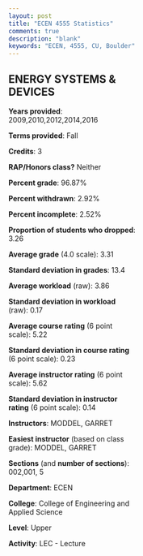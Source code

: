 ```yaml
---
layout: post
title: "ECEN 4555 Statistics"
comments: true
description: "blank"
keywords: "ECEN, 4555, CU, Boulder"
--- 
```

<head>
<script src="https://ajax.googleapis.com/ajax/libs/jquery/2.1.3/jquery.min.js"></script>
<script src="https://dl.dropboxusercontent.com/s/pc42nxpaw1ea4o9/highcharts.js?dl=0"></script>
<!-- <script src="../assets/js/highcharts.js"></script> -->
<style type="text/css">@font-face {
	font-family: "Bebas Neue";
	src: url(https://www.filehosting.org/file/details/544349/BebasNeue%20Regular.otf) format("opentype");
	}
	h1.Bebas { 
		font-family: "Bebas Neue", Verdana, Tahoma;
	}
</style>
</head>
<body>
	<div id="container" style="float: right; width: 45%; height: 88%; margin-left: 2.5%; margin-right: 2.5%;"></div>
	<script language="JavaScript">
		$(document).ready(function() {
		var chart = {type: 'column'};
		var title = {text: 'Grade Distribution'};
		var xAxis = {categories: ['A','B','C','D','F'],crosshair: true};
		var yAxis = {min: 0,title: {text: 'Percentage'}};
		var tooltip = {headerFormat: '<center><b><span style="font-size:20px">{point.key}</span></b></center>',
		               pointFormat: '<td style="padding:0"><b>{point.y:.1f}%</b></td>',
		               footerFormat: '</table>',shared: true,useHTML: true};
		var plotOptions = {column: {pointPadding: 0.0,borderWidth: 0}};  
		var credits = {enabled: false};var series= [{name: 'Percent',data: [41.86,46.51,11.63,0.0,0.0,]}];
		var json = {};
		json.chart = chart;
		json.title = title;
		json.tooltip = tooltip;
		json.xAxis = xAxis;
		json.yAxis = yAxis;  
		json.series = series;
		json.plotOptions = plotOptions;  
		json.credits = credits;
		$('#container').highcharts(json);
	});
	</script>
</body>
			   
## ENERGY SYSTEMS & DEVICES

**Years provided**: 2009,2010,2012,2014,2016

**Terms provided**: Fall

**Credits**: 3

**RAP/Honors class?** Neither

**Percent grade**: 96.87%

**Percent withdrawn**: 2.92%

**Percent incomplete**: 2.52%

**Proportion of students who dropped**: 3.26

**Average grade** (4.0 scale): 3.31

**Standard deviation in grades**: 13.4

**Average workload** (raw): 3.86

**Standard deviation in workload** (raw): 0.17

**Average course rating** (6 point scale): 5.22

**Standard deviation in course rating** (6 point scale): 0.23

**Average instructor rating** (6 point scale): 5.62

**Standard deviation in instructor rating** (6 point scale): 0.14

**Instructors**: MODDEL, GARRET

**Easiest instructor** (based on class grade): MODDEL, GARRET

**Sections** (and **number of sections**): 002,001, 5

**Department**: ECEN

**College**: College of Engineering and Applied Science

**Level**: Upper

**Activity**: LEC - Lecture